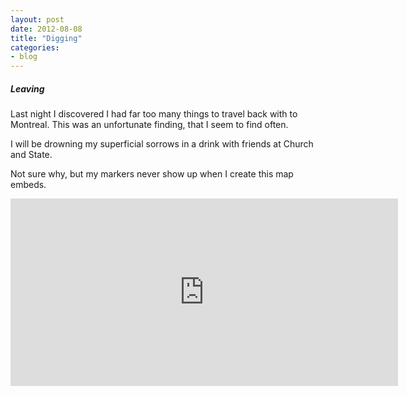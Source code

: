 ```yaml
---
layout: post
date: 2012-08-08
title: "Digging"
categories:
- blog
---
```

<h5>Leaving</h5>
<p>Last night I discovered I had far too many things to travel back with to Montreal. This was an unfortunate finding, that I seem to find often.</p><p>I will be drowning my superficial sorrows in a drink with friends at Church and State.</p><p>Not sure why, but my markers never show up when I create this map embeds.</p><iframe width='620' height='300' frameBorder='0' src='http://a.tiles.mapbox.com/v3/mayarichman.map-8clds11k.html#15/38.902/-76.99'></iframe>